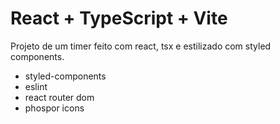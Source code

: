 # React + TypeScript + Vite
Projeto de um timer feito com react, tsx e estilizado com styled components.

- styled-components
- eslint
- react router dom
- phospor icons
  
